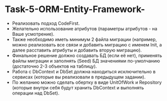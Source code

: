 # Task-5-ORM-Entity-Framework-

* Реализовать подход CodeFirst. 
* Желательно использование атрибутов (параметры атрибутов - на Ваше усмотрение). 
* Также необходимо иметь минимум 2 файла миграции (например, можно реализовать все связи и добавить миграцию с именем Init, а далее расставить атрибуты и добавить вторую миграцию). 
* Финальное решение должно создавать БД (если её нет), 
применять файлы миграции и заполнять (Seed) БД значениями по-умолчанию (достаточно 2-3 объектов на таблицу). 
* Работа с DbContext и DbSet должна находиться исключительно в сервисах (которые вы реализовали в предыдущем задании). 
* По желанию можно сделать обертку в виде UnitOfWork и Repository (которые внутри себя будут хранить DbContext и выполнять операции над DbSet).
